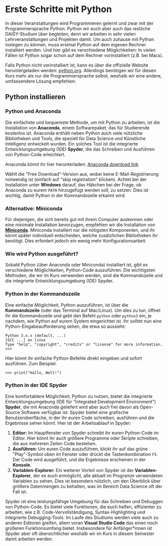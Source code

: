 # Erste Schritte mit Python

In dieser Veranstaltungen wird Programmieren gelernt und zwar mit der Programmiersprache Python. Python wir euch aber auch das restliche DAISY-Studium über begleiten, denn wir arbeiten in sehr vielen Lehrveranstaltungen und Projekten damit. Um auch zuhause mit Python loslegen zu können, muss erstmal Python auf dem eigenen Rechner installiert werden. Und hier gibt es verschiedene Möglichkeiten: In vielen Fällen ist Python sogar schon auf dem Rechner vorinstalliert (z.B. bei Macs).

Falls Python nicht vorinstalliert ist, kann es über die offizielle Website heruntergeladen werden: [python.org](https://www.python.org/). Allerdings benötigen wir für diesen Kurs mehr als nur die Programmiersprache selbst, weshalb wir eine andere, umfassendere Lösung empfehlen:

## Python installieren

### Python und Anaconda

Die einfachste und bequemste Methode, um mit Python zu arbeiten, ist die Installation von **Anaconda**, einem Softwarepaket, das für Studierende kostenlos ist. Anaconda enthält neben Python auch viele nützliche Bibliotheken und Tools, die speziell für Data Science und Künstliche Intelligenz entwickelt wurden. Ein solches Tool ist die integrierte Entwicklungsumgebung (IDE) **Spyder**, die das Schreiben und Ausführen von Python-Code erleichtert.

Anaconda könnt ihr hier herunterladen: [Anaconda download link](https://www.anaconda.com/download/success)

Wählt die "Free Download"-Version aus, wobei keine E-Mail-Registrierung notwendig ist (einfach auf "skip registration" klicken). Achtet bei der Installation unter **Windows** darauf, das Häkchen bei der Frage, ob Anaconda zu eurem `PATH` hinzugefügt werden soll, zu setzen. Dies ist wichtig, damit Python in der Kommandozeile erkannt wird.

### Alternative: Miniconda

Für diejenigen, die sich bereits gut mit ihrem Computer auskennen oder eine minimale Installation bevorzugen, empfehlen wir die Installation von [**Miniconda**](https://docs.anaconda.com/miniconda/). Miniconda installiert nur die nötigsten Komponenten, und ihr könnt später individuell entscheiden, welche zusätzlichen Bibliotheken ihr benötigt. Dies erfordert jedoch ein wenig mehr Konfigurationsarbeit.


### Wie wird Python ausgeführt?

Sobald Python (über Anaconda oder Miniconda) installiert ist, gibt es verschiedene Möglichkeiten, Python-Code auszuführen. Die wichtigsten Methoden, die wir im Kurs verwenden werden, sind die Kommandozeile und die integrierte Entwicklungsumgebung (IDE) Spyder.

### Python in der Kommandozeile

Eine einfache Möglichkeit, Python auszuführen, ist über die **Kommandozeile** (oder das Terminal auf Mac/Linux). Um dies zu tun, öffnet ihr die Kommandozeile und gebt den Befehl `python` oder `python3` ein, je nachdem, wie Python auf eurem System eingerichtet ist. Ihr solltet nun eine Python-Eingabeaufforderung sehen, die etwa so aussieht:

```
Python 3.x.x (default, ...)
[GCC ...] on linux
Type "help", "copyright", "credits" or "license" for more information.
>>>
```

Hier könnt ihr einfache Python-Befehle direkt eingeben und sofort ausführen. Zum Beispiel:
```
>>> print("Hallo, Welt!")
```

### Python in der IDE Spyder

Eine komfortablere Möglichkeit, Python zu nutzen, bietet die integrierte Entwicklungsumgebung (IDE für "Integrated Development Environment") **Spyder**, die mit Anaconda geliefert wird aber auch frei davon als Open-Source Software verfügbar ist. Spyder bietet eine grafische Benutzeroberfläche, in der ihr euren Code schreiben, ausführen und die Ergebnisse sehen könnt. Hier ist der Arbeitsablauf in Spyder:

1. **Editor:** Im Hauptfenster von Spyder schreibt ihr euren Python-Code im Editor. Hier könnt ihr auch größere Programme oder Skripte schreiben, die aus mehreren Zeilen Code bestehen.
2. **Ausführen:** Um euren Code auszuführen, klickt ihr auf das grüne "Play"-Symbol oben im Fenster oder drückt die Tastenkombination `F5`. Der Code wird ausgeführt, und die Ergebnisse erscheinen in der **Konsole**.
3. **Variablen-Explorer:** Ein weiterer Vorteil von Spyder ist der **Variablen-Explorer**, der es euch ermöglicht, alle aktuell im Programm verwendeten Variablen zu sehen. Dies ist besonders nützlich, um den Überblick über größere Datenmengen zu behalten, was im Bereich Data Science oft der Fall ist.

Spyder ist eine leistungsfähige Umgebung für das Schreiben und Debuggen von Python-Code. Es bietet viele Funktionen, die euch helfen, effizienter zu arbeiten, wie z.B. Code-Vervollständigung, Syntax-Highlighting und integrierte Debugging-Tools.
Im Laufe des Studiums werden viele auch zu anderen Editoren greifen, allem voran **Visual Studio Code** das einen noch großeren Funktionsumfang bietet. Insbesondere für Anfänger*innen ist Spyder aber oft übersichtlicher weshalb wir im Kurs in diesem Semester damit arbeiten werden.